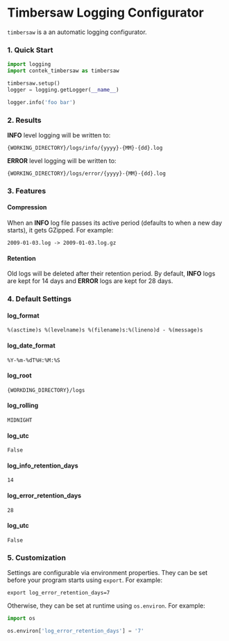 # Timbersaw Logging Configurator

```timbersaw``` is a an automatic logging configurator.

### 1. Quick Start

```python
import logging
import contek_timbersaw as timbersaw

timbersaw.setup()
logger = logging.getLogger(__name__)

logger.info('foo bar')
```

### 2. Results

**INFO** level logging will be written to:

```
{WORKING_DIRECTORY}/logs/info/{yyyy}-{MM}-{dd}.log
```

**ERROR** level logging will be written to:

```
{WORKING_DIRECTORY}/logs/error/{yyyy}-{MM}-{dd}.log
```

### 3. Features

#### Compression

When an **INFO** log file passes its active period (defaults to when a new day starts), it gets GZipped. For example:

```
2009-01-03.log -> 2009-01-03.log.gz
```

#### Retention

Old logs will be deleted after their retention period. By default, **INFO** logs are kept for 14 days and **ERROR** logs
are kept for 28 days.

### 4. Default Settings

#### log_format

```
%(asctime)s %(levelname)s %(filename)s:%(lineno)d - %(message)s
```

#### log_date_format

```
%Y-%m-%dT%H:%M:%S
```

#### log_root

```
{WORKDING_DIRECTORY}/logs
```

#### log_rolling

```
MIDNIGHT
```

#### log_utc

```
False
```

#### log_info_retention_days

```
14
```

#### log_error_retention_days

```
28
```

#### log_utc

```
False
```

### 5. Customization

Settings are configurable via environment properties. They can be set before your program starts using ``export``. For
example:

```
export log_error_retention_days=7
```

Otherwise, they can be set at runtime using ``os.environ``. For example:

```python
import os

os.environ['log_error_retention_days'] = '7'
```
